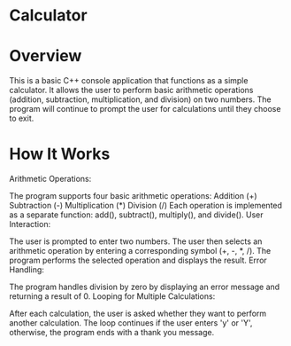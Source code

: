 # Calculator
# Overview
This is a basic C++ console application that functions as a simple calculator. It allows the user to perform basic arithmetic operations (addition, subtraction, multiplication, and division) on two numbers. The program will continue to prompt the user for calculations until they choose to exit.

# How It Works
Arithmetic Operations:

The program supports four basic arithmetic operations:
Addition (+)
Subtraction (-)
Multiplication (*)
Division (/)
Each operation is implemented as a separate function: add(), subtract(), multiply(), and divide().
User Interaction:

The user is prompted to enter two numbers.
The user then selects an arithmetic operation by entering a corresponding symbol (+, -, *, /).
The program performs the selected operation and displays the result.
Error Handling:

The program handles division by zero by displaying an error message and returning a result of 0.
Looping for Multiple Calculations:

After each calculation, the user is asked whether they want to perform another calculation.
The loop continues if the user enters 'y' or 'Y', otherwise, the program ends with a thank you message.
